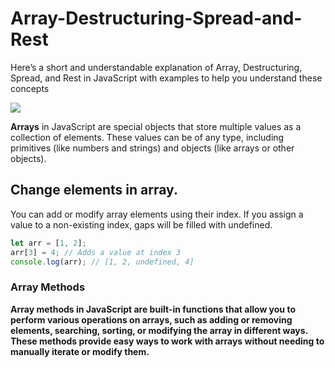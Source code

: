 # Array-Destructuring-Spread-and-Rest
Here’s a short and understandable explanation of Array, Destructuring, Spread, and Rest in JavaScript with examples to help you understand these concepts


<img src="https://miro.medium.com/v2/resize:fit:800/1*VQrahe38Lj6vM807CYC3vA.png">

**Arrays** in JavaScript are special objects that store multiple values as a collection of elements. These values can be of any type, including primitives (like numbers and strings) and objects (like arrays or other objects).


## Change elements in array.
You can add or modify array elements using their index. If you assign a value to a non-existing index, gaps will be filled with undefined.
```js
let arr = [1, 2];  
arr[3] = 4; // Adds a value at index 3  
console.log(arr); // [1, 2, undefined, 4]
```

### Array Methods
**Array methods in JavaScript are built-in functions that allow you to perform various operations on arrays, such as adding or removing elements, searching, sorting, or modifying the array in different ways. These methods provide easy ways to work with arrays without needing to manually iterate or modify them.**
